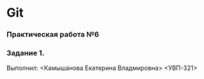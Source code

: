 # Git
### Практическая работа №6
### Задание 1.
Выполнил:
<Камышанова Екатерина Владмировна>
<УВП-321>
